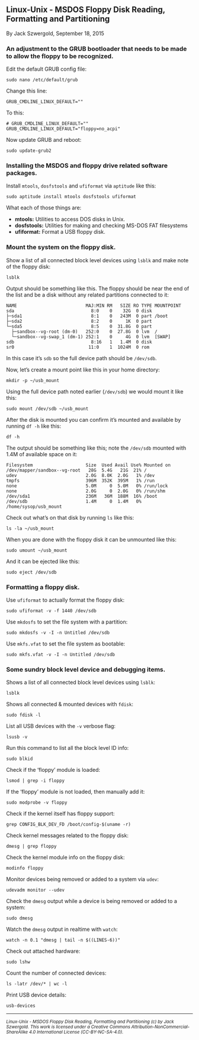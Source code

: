 ## Linux-Unix - MSDOS Floppy Disk Reading, Formatting and Partitioning

By Jack Szwergold, September 18, 2015

### An adjustment to the GRUB bootloader that needs to be made to allow the floppy to be recognized.

Edit the default GRUB config file:

    sudo nano /etc/default/grub

Change this line:

    GRUB_CMDLINE_LINUX_DEFAULT=""

To this:

    # GRUB_CMDLINE_LINUX_DEFAULT=""
    GRUB_CMDLINE_LINUX_DEFAULT="floppy=no_acpi"

Now update GRUB and reboot:

    sudo update-grub2

### Installing the MSDOS and floppy drive related software packages.

Install `mtools`, `dosfstools` and `ufiformat` via `aptitude` like this:

    sudo aptitude install mtools dosfstools ufiformat

What each of those things are:

- **mtools:** Utilities to access DOS disks in Unix.
- **dosfstools:** Utilities for making and checking MS-DOS FAT filesystems
- **ufiformat:** Format a USB floppy disk.

### Mount the system on the floppy disk.

Show a list of all connected block level devices using `lsblk` and make note of the floppy disk:

    lsblk

Output should be something like this. The floppy should be near the end of the list and be a disk without any related partitions connected to it:

	NAME                          MAJ:MIN RM   SIZE RO TYPE MOUNTPOINT
	sda                             8:0    0    32G  0 disk
	├─sda1                          8:1    0   243M  0 part /boot
	├─sda2                          8:2    0     1K  0 part
	└─sda5                          8:5    0  31.8G  0 part
	  ├─sandbox--vg-root (dm-0)   252:0    0  27.8G  0 lvm  /
	  └─sandbox--vg-swap_1 (dm-1) 252:1    0     4G  0 lvm  [SWAP]
	sdb                             8:16   1   1.4M  0 disk
	sr0                            11:0    1  1024M  0 rom

In this case it’s `sdb` so the full device path should be `/dev/sdb`.

Now, let’s create a mount point like this in your home directory:

    mkdir -p ~/usb_mount

Using the full device path noted earlier (`/dev/sdb`) we would mount it like this:

    sudo mount /dev/sdb ~/usb_mount

After the disk is mounted you can confirm it’s mounted and available by running `df -h` like this:

    df -h

The output should be something like this; note the `/dev/sdb` mounted with 1.4M of available space on it:

	Filesystem                    Size  Used Avail Use% Mounted on
	/dev/mapper/sandbox--vg-root   28G  5.4G   21G  21% /
	udev                          2.0G  8.0K  2.0G   1% /dev
	tmpfs                         396M  352K  395M   1% /run
	none                          5.0M     0  5.0M   0% /run/lock
	none                          2.0G     0  2.0G   0% /run/shm
	/dev/sda1                     236M   36M  188M  16% /boot
	/dev/sdb                      1.4M     0  1.4M   0% /home/sysop/usb_mount

Check out what’s on that disk by running `ls` like this:

    ls -la ~/usb_mount

When you are done with the floppy disk it can be unmounted like this:

    sudo umount ~/usb_mount

And it can be ejected like this:

    sudo eject /dev/sdb

### Formatting a floppy disk.

Use `ufiformat` to actually format the floppy disk:

    sudo ufiformat -v -f 1440 /dev/sdb

Use `mkdosfs` to set the file system with a partition:

    sudo mkdosfs -v -I -n Untitled /dev/sdb

Use `mkfs.vfat` to set the file system as bootable:

    sudo mkfs.vfat -v -I -n Untitled /dev/sdb

### Some sundry block level device and debugging items.

Shows a list of all connected block level devices using `lsblk`:

    lsblk

Shows all connected & mounted devices with `fdisk`:

    sudo fdisk -l

List all USB devices with the `-v` verbose flag:

    lsusb -v

Run this command to list all the block level ID info:

    sudo blkid

Check if the ‘floppy’ module is loaded:

    lsmod | grep -i floppy

If the ‘floppy’ module is not loaded, then manually add it:

    sudo modprobe -v floppy

Check if the kernel itself has floppy support:

    grep CONFIG_BLK_DEV_FD /boot/config-$(uname -r)

Check kernel messages related to the floppy disk:

    dmesg | grep floppy

Check the kernel module info on the floppy disk:

    modinfo floppy

Monitor devices being removed or added to a system via `udev`:

    udevadm monitor --udev

Check the `dmesg` output while a device is being removed or added to a system:

    sudo dmesg

Watch the `dmesg` output in realtime with `watch`: 

    watch -n 0.1 "dmesg | tail -n $((LINES-6))"

Check out attached hardware:

    sudo lshw

Count the number of connected devices:

    ls -latr /dev/* | wc -l

Print USB device details:

    usb-devices

***

<sup>*Linux-Unix - MSDOS Floppy Disk Reading, Formatting and Partitioning (c) by Jack Szwergold. This work is licensed under a Creative Commons Attribution-NonCommercial-ShareAlike 4.0 International License (CC-BY-NC-SA-4.0).*</sup>
